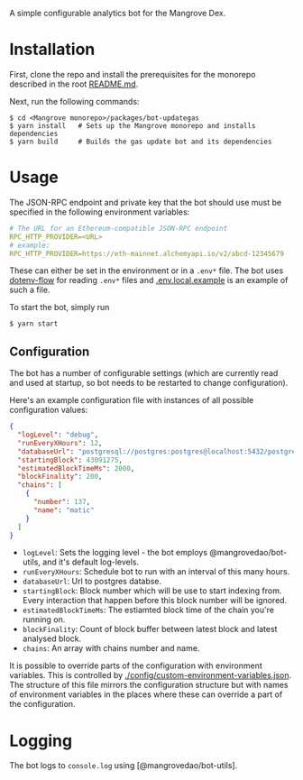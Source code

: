 A simple configurable analytics bot for the Mangrove Dex.

# Installation

First, clone the repo and install the prerequisites for the monorepo described in the root [README.md](../../README.md).

Next, run the following commands:

```shell
$ cd <Mangrove monorepo>/packages/bot-updategas
$ yarn install   # Sets up the Mangrove monorepo and installs dependencies
$ yarn build     # Builds the gas update bot and its dependencies
```

# Usage

The JSON-RPC endpoint and private key that the bot should use must be specified in the following environment variables:

```yaml
# The URL for an Ethereum-compatible JSON-RPC endpoint
RPC_HTTP_PROVIDER=<URL>
# example:
RPC_HTTP_PROVIDER=https://eth-mainnet.alchemyapi.io/v2/abcd-12345679
```

These can either be set in the environment or in a `.env*` file. The bot uses [dotenv-flow](https://github.com/kerimdzhanov/dotenv-flow) for reading `.env*` files and [.env.local.example](.env.local.example) is an example of such a file.

To start the bot, simply run

```shell
$ yarn start
```

## Configuration

The bot has a number of configurable settings (which are currently read and used at startup, so bot needs to be restarted to change configuration).

Here's an example configuration file with instances of all possible configuration values:

```json
{
  "logLevel": "debug",
  "runEveryXHours": 12,
  "databaseUrl": "postgresql://postgres:postgres@localhost:5432/postgres?schema=mangrove",
  "startingBlock": 43091275,
  "estimatedBlockTimeMs": 2000,
  "blockFinality": 200,
  "chains": [
    {
      "number": 137,
      "name": "matic"
    }
  ]
}
```

- `logLevel`: Sets the logging level - the bot employs @mangrovedao/bot-utils, and it's default log-levels.
- `runEveryXHours`: Schedule bot to run with an interval of this many hours.
- `databaseUrl`: Url to postgres databse.
- `startingBlock`: Block number which will be use to start indexing from. Every interaction that happen before this block number will be ignored.
- `estimatedBlockTimeMs`: The estiamted block time of the chain you're running on.
- `blockFinality`: Count of block buffer between latest block and latest analysed block.
- `chains`: An array with chains number and name.

It is possible to override parts of the configuration with environment variables. This is controlled by [./config/custom-environment-variables.json](./config/custom-environment-variables.json). The structure of this file mirrors the configuration structure but with names of environment variables in the places where these can override a part of the configuration.

# Logging

The bot logs to `console.log` using [@mangrovedao/bot-utils].
